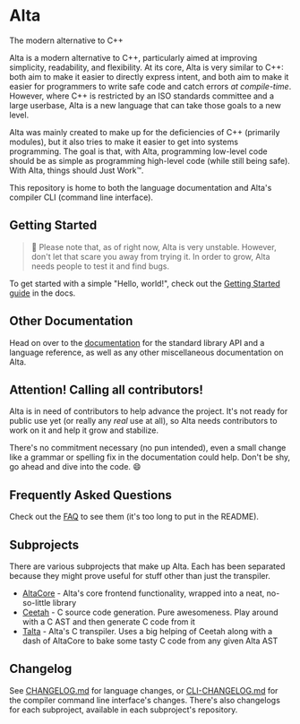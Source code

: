 # Alta
The modern alternative to C++

Alta is a modern alternative to C++, particularly aimed at improving simplicity, readability, and flexibility. At its core, Alta is very similar to C++: both aim to make it easier to directly express intent, and both aim to make it easier for programmers to write safe code and catch errors *at compile-time*. However, where C++ is restricted by an ISO standards committee and a large userbase, Alta is a new language that can take those goals to a new level.

Alta was mainly created to make up for the deficiencies of C++ (primarily modules), but it also tries to make it easier to get into systems programming. The goal is that, with Alta, programming low-level code should be as simple as programming high-level code (while still being safe). With Alta, things should Just Work&trade;.

This repository is home to both the language documentation and Alta's compiler CLI (command line interface).

## Getting Started
> :construction:
> Please note that, as of right now, Alta is very unstable. However, don't let that scare you away from trying it. In order to grow, Alta needs people to test it and find bugs.

To get started with a simple "Hello, world!", check out the [Getting Started guide](docs/getting-started.md) in the docs.

## Other Documentation

Head on over to the [documentation](docs/README.md) for the standard library API and a language reference, as well as any other miscellaneous documentation on Alta.

## Attention! Calling all contributors!
Alta is in need of contributors to help advance the project. It's not ready for public use yet (or really any *real* use at all), so Alta needs contributors to work on it and help it grow and stabilize.

There's no commitment necessary (no pun intended), even a small change like a grammar or spelling fix in the documentation could help. Don't be shy, go ahead and dive into the code. :smile:

## Frequently Asked Questions
Check out the [FAQ](FAQ.md) to see them (it's too long to put in the README).

## Subprojects
There are various subprojects that make up Alta. Each has been separated because they might
prove useful for stuff other than just the transpiler.

  * [AltaCore](https://github.com/alta-lang/alta-core) - Alta's core frontend functionality, wrapped into a neat, no-so-little library
  * [Ceetah](https://github.com/alta-lang/ceetah) - C source code generation. Pure awesomeness. Play around with a C AST and then generate C code from it
  * [Talta](https://github.com/alta-lang/talta) - Alta's C transpiler. Uses a big helping of Ceetah along with a dash of AltaCore to bake some tasty C code from any given Alta AST

## Changelog
See [CHANGELOG.md](CHANGELOG.md) for language changes, or [CLI-CHANGELOG.md](CLI-CHANGELOG.md) for the compiler command line interface's changes. There's also changelogs for each subproject, available in each subproject's repository.
